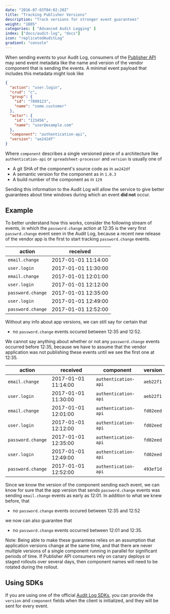 ```yaml
---
date: "2016-07-03T04:02:20Z"
title: "Tracking Publisher Versions"
description: "Track versions for stronger event guarantees"
weight: "1805"
categories: [ "Advanced Audit Logging" ]
index: ["docs/audit-log", "docs"]
icon: "replicatedAuditLog"
gradient: "console"
---
```



When sending events to your Audit Log, consumers of the [Publisher API](/docs/audit-log/apis/publisher-api) may send event metadata like the name and version of the vendor component that is sending the events. A minimal event payload that includes this metadata might look like

```json
{
  "action": "user.login",
  "crud": "c",
  "group": {
    "id": "7890123",
    "name": "some.customer"
  },
  "actor": {
    "id": "123456",
    "name": "user@example.com"
  },
  "component": "authentication-api",
  "version": "ae242df"
}
```

Where `component` describes a single versioned piece of a architecture like `authentication-api` or `spreadsheet-processor` and `version` is usually one of

- A git SHA of the component's source code as in `ae242df`
- A semantic version for the component as in `1.0.3`
- A build number of the component as in `129`

Sending this information to the Audit Log will allow the service to give better guarantees about time windows during which an event **did not** occur.


## Example

To better understand how this works, consider the following stream of events, in which the `password.change` action at 12:35 is the very first `passwrd.change` event seen in the Audit Log, because a recent new release of the vendor app is the first to start tracking `password.change` events.

action             | received
-------------------|--------------------
`email.change`     | 2017-01-01 11:14:00
`user.login`       | 2017-01-01 11:30:00
`email.change`     | 2017-01-01 12:01:00
`user.login`       | 2017-01-01 12:12:00
`password.change`  | 2017-01-01 12:35:00
`user.login`       | 2017-01-01 12:49:00
`password.change`  | 2017-01-01 12:52:00

Without any info about app versions, we can still say for certain that

- no `password.change` events occured between 12:35 and 12:52.

We cannot say anything about whether or not any `password.change` events occurred before 12:35, because we have to assume that the vendor application was not publishing these events until we see the first one at 12:35.

action             | received             | component            | version
-------------------|----------------------|----------------------|---------
`email.change`     | 2017-01-01 11:14:00  | `authentication-api` | `aeb22f1`
`user.login`       | 2017-01-01 11:30:00  | `authentication-api` | `aeb22f1`
`email.change`     | 2017-01-01 12:01:00  | `authentication-api` | `fd02eed`
`user.login`       | 2017-01-01 12:12:00  | `authentication-api` | `fd02eed`
`password.change`  | 2017-01-01 12:35:00  | `authentication-api` | `fd02eed`
`user.login`       | 2017-01-01 12:49:00  | `authentication-api` | `fd02eed`
`password.change`  | 2017-01-01 12:52:00  | `authentication-api` | `493ef1d`

Since we know the version of the component sending each event, we can know for sure that the app version that sends `password.change` events was sending `email.change` events as early as 12:01. In addition to what we knew before, that

- no `password.change` events occured between 12:35 and 12:52

we now can also guarantee that

- no `password.change` events occurred between 12:01 and 12:35.

Note: Being able to make these guarantees relies on an assumption that application versions change at the same time, and that there are never multiple versions of a single component running in parallel for significant periods of time. If Publisher API consumers rely on canary deploys or staged rollouts over several days, then component names will need to be rotated during the rollout.

## Using SDKs

If you are using one of the official [Audit Log SDKs](/docs/audit-log/sdks/available-sdks), you can provide the `version` and `component` fields when the client is initialized, and they will be sent for every event.
